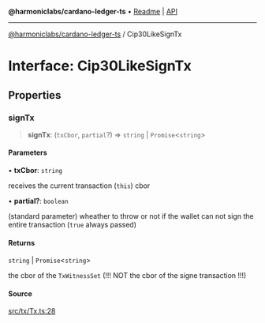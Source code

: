 **@harmoniclabs/cardano-ledger-ts** • [Readme](../Introduction) \| [API](../globals)

***

[@harmoniclabs/cardano-ledger-ts](../Introduction) / Cip30LikeSignTx

# Interface: Cip30LikeSignTx

## Properties

### signTx

> **signTx**: (`txCbor`, `partial`?) => `string` \| `Promise`\<`string`\>

#### Parameters

• **txCbor**: `string`

receives the current transaction (`this`) cbor

• **partial?**: `boolean`

(standard parameter) wheather to throw or not if the wallet can not sign the entire transaction (`true` always passed)

#### Returns

`string` \| `Promise`\<`string`\>

the cbor of the `TxWitnessSet` (!!! NOT the cbor of the signe transaction !!!)

#### Source

[src/tx/Tx.ts:28](https://github.com/HarmonicLabs/cardano-ledger-ts/blob/d1659b0/src/tx/Tx.ts#L28)
